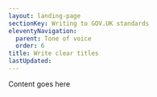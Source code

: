 ```yaml
---
layout: landing-page
sectionKey: Writing to GOV.UK standards
eleventyNavigation:
  parent: Tone of voice
  order: 6
title: Write clear titles
lastUpdated:
---
```

Content goes here

